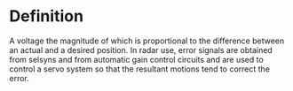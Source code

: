 # Definition

A voltage the magnitude of which is proportional to the difference
between an actual and a desired position. In radar use, error signals
are obtained from selsyns and from automatic gain control circuits and
are used to control a servo system so that the resultant motions tend to
correct the error.
